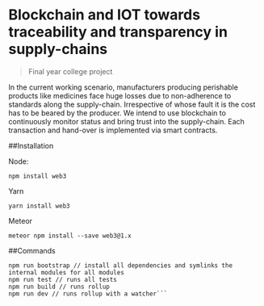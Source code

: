 # Blockchain and IOT towards traceability and transparency in supply-chains
> Final year college project

In the current working scenario, manufacturers producing perishable products like medicines face huge losses due to non-adherence to standards along the supply-chain. Irrespective of whose fault it is the cost has to be beared by the producer. We intend to use blockchain to continuously monitor status and bring trust into the supply-chain. Each transaction and hand-over is implemented via smart contracts.

##Installation

Node:

```npm install web3```

Yarn

```yarn install web3```

Meteor

```meteor npm install --save web3@1.x```



 


##Commands

```npm run clean // removes all the node_modules folders in all modules
npm run bootstrap // install all dependencies and symlinks the internal modules for all modules
npm run test // runs all tests
npm run build // runs rollup
npm run dev // runs rollup with a watcher```
